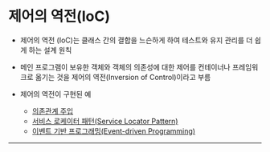 # 제어의 역전(IoC)

- 제어의 역전 (IoC)는 클래스 간의 결합을 느슨하게 하여 테스트와 유지 관리를 더 쉽게 하는 설계 원칙
- 메인 프로그램이 보유한 객체와 객체의 의존성에 대한 제어를 컨테이너나 프레임워크로 옮기는 것을 제어의 역전(Inversion of Control)이라고 부름

- 제어의 역전이 구현된 예
	- [의존관계 주입](의존관계%20주입.md)
	- [서비스 로케이터 패턴(Service Locator Pattern)](../서비스%20로케이터%20패턴(Service%20Locator%20Pattern).md)
	- [이벤트 기반 프로그래밍(Event-driven Programming)](../이벤트%20기반%20프로그래밍(Event-driven%20Programming).md)





---

